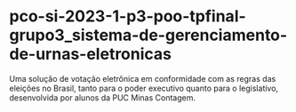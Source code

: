 # pco-si-2023-1-p3-poo-tpfinal-grupo3_sistema-de-gerenciamento-de-urnas-eletronicas
Uma solução de votação eletrônica em conformidade com as regras das eleições no Brasil, tanto para o poder executivo quanto para o legislativo, desenvolvida por alunos da PUC Minas Contagem.
